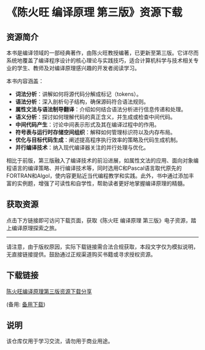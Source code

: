 # 《陈火旺 编译原理 第三版》资源下载

## 资源简介

本书是编译领域的一部经典著作，由陈火旺教授编著，已更新至第三版。它详尽而系统地覆盖了编译程序设计的核心理论与实践技巧，适合计算机科学与技术相关专业的学生、教师及对编译原理感兴趣的开发者阅读学习。

本书内容涵盖：
- **词法分析**：讲解如何将源代码分解成标记（tokens）。
- **语法分析**：深入剖析句子结构，确保源码符合语法规则。
- **属性文法与语法制导翻译**：介绍如何结合语法分析进行信息传递和处理。
- **语义分析**：探讨如何理解代码的真正含义，并生成或检查中间代码。
- **中间代码产生**：讨论中间表示形式及其在编译过程中的作用。
- **符号表与运行时存储空间组织**：解释如何管理标识符以及内存布局。
- **优化与目标代码生成**：阐述提高程序执行效率的策略及代码生成机制。
- **并行编译技术**：纳入现代编译器关注的并行处理与优化。

相比于前版，第三版融入了编译技术的前沿进展，如属性文法的应用、面向对象编程语言的编译策略、并行编译技术等，同时选用C和Pascal语言取代原先的FORTRAN和Algol，使内容更贴近当代编程教学和实践。此外，书中通过添加丰富的实例题，增强了可读性和自学性，帮助读者更好地掌握编译原理的精髓。

## 获取资源

点击下方链接即可访问下载页面，获取《陈火旺 编译原理 第三版》电子资源，踏上编译原理探索之旅。

---

请注意，由于版权原因，实际下载链接需合法合规获取，本段文字仅为模拟说明，无直接链接提供。鼓励通过正规渠道购买书籍或寻求授权资源。

## 下载链接
[陈火旺编译原理第三版资源下载分享](https://pan.quark.cn/s/046f7ec99dea) 

(备用: [备用下载](https://pan.baidu.com/s/13dpM8rU97EwdFX4TrP9cww?pwd=1234))

## 说明

该仓库仅用于学习交流，请勿用于商业用途。
